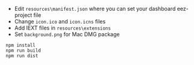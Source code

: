-   Edit `resources\manifest.json` where you can set your dashboard eez-project file
-   Change `icon.ico` and `icon.icns` files
-   Add IEXT files in `resources\extensions`
-   Set `background.png` for Mac DMG package

```
npm install
npm run build
npm run dist
```
